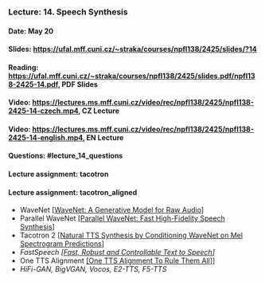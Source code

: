 ### Lecture: 14. Speech Synthesis
#### Date: May 20
#### Slides: https://ufal.mff.cuni.cz/~straka/courses/npfl138/2425/slides/?14
#### Reading: https://ufal.mff.cuni.cz/~straka/courses/npfl138/2425/slides.pdf/npfl138-2425-14.pdf, PDF Slides
#### Video: https://lectures.ms.mff.cuni.cz/video/rec/npfl138/2425/npfl138-2425-14-czech.mp4, CZ Lecture
#### Video: https://lectures.ms.mff.cuni.cz/video/rec/npfl138/2425/npfl138-2425-14-english.mp4, EN Lecture
#### Questions: #lecture_14_questions
#### Lecture assignment: tacotron
#### Lecture assignment: tacotron_aligned

- WaveNet [[WaveNet: A Generative Model for Raw Audio](https://arxiv.org/abs/1609.03499)]
- Parallel WaveNet [[Parallel WaveNet: Fast High-Fidelity Speech Synthesis](https://arxiv.org/abs/1711.10433)]
- Tacotron 2 [[Natural TTS Synthesis by Conditioning WaveNet on Mel Spectrogram Predictions](https://arxiv.org/abs/1712.05884)]
- _FastSpeech [[Fast, Robust and Controllable Text to Speech](https://arxiv.org/abs/1905.09263)]_
- One TTS Alignment [[One TTS Alignment To Rule Them All]](https://arxiv.org/abs/2108.10447)]
- _HiFi-GAN, BigVGAN, Vocos, E2-TTS, F5-TTS_
